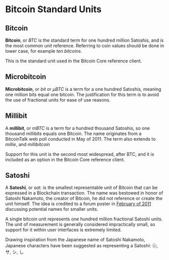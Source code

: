 # Bitcoin Standard Units

## Bitcoin

**Bitcoin**, or *BTC* is the standard term for one hundred million Satoshis, and is the most common unit reference. Referring to coin values should be done in lower case, for example *ten bitcoins*.

This is the standard unit used in the Bitcoin Core reference client.

## Microbitcoin

**Microbitcoin**, or *bit* or *μBTC* is a term for a one hundred Satoshis, meaning one million bits equal one bitcoin. The justification for this term is to avoid the use of fractional units for ease of use reasons.

## Millibit

A **millibit**, or *mBTC* is a term for a hundred thousand Satoshis, so one thousand millibits equals one Bitcoin. The name originates from a BitcoinTalk web poll conducted in May of 2011. The term also extends to *millie*, and *millibitcoin*

Support for this unit is the second most widespread, after BTC, and it is included as an option in the Bitcoin Core reference client.

## Satoshi

A **Satoshi**, or *sat.* is the smallest representable unit of Bitcoin that can be expressed in a Blockchain transaction. The name was bestowed in honor of Satoshi Nakamoto, the creator of Bitcoin, he did not reference or create the unit himself. The idea is credited to a forum poster in [February of 2011](https://bitcointalk.org/index.php?topic=3311.msg46648#msg46648) discussing potential names for smaller units.

A single bitcoin unit represents one hundred million fractional Satoshi units. The unit of measurement is generally considered impractically small, so support for it within user interfaces is extremely limited.

Drawing inspiration from the Japanese name of Satoshi Nakamoto, Japanese characters have been suggested as representing a Satoshi: ㋛, サ, シ, し


